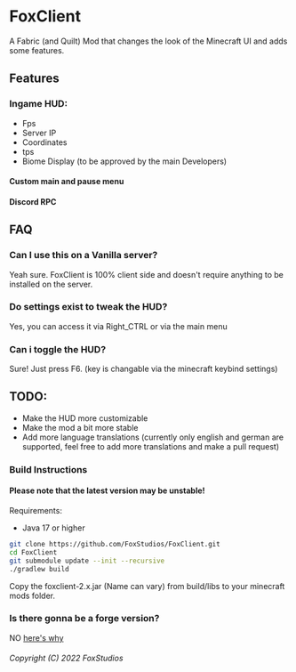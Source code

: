 # FoxClient
A Fabric (and Quilt) Mod that changes the look of the Minecraft UI and adds some features.

## Features
### Ingame HUD:
- Fps
- Server IP
- Coordinates
- tps
- Biome Display (to be approved by the main Developers)
#### Custom main and pause menu
#### Discord RPC

## FAQ
### Can I use this on a Vanilla server?
Yeah sure. FoxClient is 100% client side and doesn't require anything to be installed on the server.
### Do settings exist to tweak the HUD?
Yes, you can access it via Right_CTRL or via the main menu
### Can i toggle the HUD?
Sure! Just press F6. (key is changable via the minecraft keybind settings) 

## TODO:
- Make the HUD more customizable
- Make the mod a bit more stable
- Add more language translations (currently only english and german are supported, feel free to add more translations and make a pull request)

### Build Instructions

#### Please note that the latest version may be unstable!

Requirements: 
- Java 17 or higher

```bash
git clone https://github.com/FoxStudios/FoxClient.git
cd FoxClient
git submodule update --init --recursive 
./gradlew build
```
Copy the foxclient-2.x.jar (Name can vary) from build/libs to your minecraft mods folder.

### Is there gonna be a forge version?
NO [here's why](forge.md)

###### Copyright (C) 2022 FoxStudios
